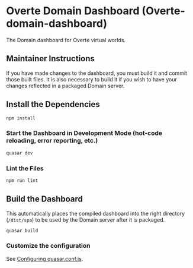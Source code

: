 # Overte Domain Dashboard (Overte-domain-dashboard)

The Domain dashboard for Overte virtual worlds.

## Maintainer Instructions

If you have made changes to the dashboard, you must build it and commit those built files. It is also necessary to build it if you wish to have your changes reflected in a packaged Domain server.

## Install the Dependencies
```bash
npm install
```

### Start the Dashboard in Development Mode (hot-code reloading, error reporting, etc.)
```bash
quasar dev
```

### Lint the Files
```bash
npm run lint
```

## Build the Dashboard

This automatically places the compiled dashboard into the right directory (`/dist/spa`) to be used by the Domain server after it is packaged.

```bash
quasar build
```

### Customize the configuration
See [Configuring quasar.conf.js](https://v2.quasar.dev/quasar-cli/quasar-conf-js).

